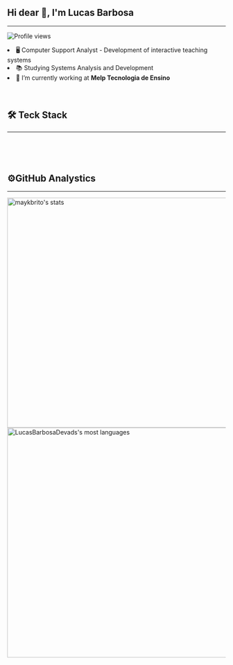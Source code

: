 ## Hi dear 👋, I'm Lucas Barbosa
<hr>
<p align="left"> <img src="https://komarev.com/ghpvc/?username=LucasBarbosaDevads&color=yellow" alt="Profile views" /> </p>
<li>🖥️ Computer Support Analyst - Development of interactive teaching systems
<li>📚 Studying Systems Analysis and Development
<li> 🔭 I’m currently working at <strong>Melp Tecnologia de Ensino</strong>
<br>
<br>
<br>

## 🛠️ Teck Stack
<hr>

<div style="display: inline_block"><br/>
    <img align="center" alt="" src="https://camo.githubusercontent.com/c8d13e1c596a6726b1da8475a9299fac133f95ef009083b48be01f975a44987e/68747470733a2f2f696d672e736869656c64732e696f2f62616467652f2d48544d4c2d3035313232413f7374796c653d666c6174266c6f676f3d48544d4c35">
    <img align="center" alt="" src="https://camo.githubusercontent.com/d738d76484d50c8345c2d01e39364b707285bc7936140858e7909dfe6424efb2/68747470733a2f2f696d672e736869656c64732e696f2f62616467652f2d4353532d3035313232413f7374796c653d666c6174266c6f676f3d43535333266c6f676f436f6c6f723d313537324236">
    <img align="center" alt="" src="https://camo.githubusercontent.com/6e8ce928be6e5866e27140eb0bb25479b52137d75ee0196e7b67c91038a9abc3/68747470733a2f2f696d672e736869656c64732e696f2f62616467652f2d4a6176615363726970742d3035313232413f7374796c653d666c6174266c6f676f3d6a617661736372697074">
    <img align="center" alt="" src="https://camo.githubusercontent.com/202a58d250ff1d21ee70433e0070b55f8fed747f8883c1750742aa791b1ad871/68747470733a2f2f696d672e736869656c64732e696f2f62616467652f2d4769744875622d3035313232413f7374796c653d666c6174266c6f676f3d676974687562">
    <img align="center" alt="" src="https://camo.githubusercontent.com/1ca4fca85fcdf590edd7002c02ded299502daa79309d0656859b69d55a1c1fa9/68747470733a2f2f696d672e736869656c64732e696f2f62616467652f2d56697375616c25323053747564696f253230436f64652d3035313232413f7374796c653d666c6174266c6f676f3d76697375616c2d73747564696f2d636f6465266c6f676f436f6c6f723d303037414343">
</div>


<br>

## ⚙️GitHub Analystics
<hr>

<p align="left">
<img width="530em" src="https://github-readme-stats.vercel.app/api?username=LucasBarbosaDevads&show_icons=true&theme=vision-friendly-dark" alt="maykbrito's stats"/>
<img width="530em" src="https://github-readme-stats.vercel.app/api/top-langs/?username=LucasBarbosaDevads&layout=compact&theme=vision-friendly-dark" alt="LucasBarbosaDevads's most languages"/>
<br>
